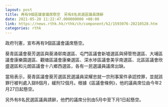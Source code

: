 ```yaml
---
layout: post
title: 再有9個區議會議席懸空　另有8名民選區議員請辭
date: 2021-05-28 11:22:47.000000000 +08:00
link: https://news.rthk.hk/rthk/ch/component/k2/1593076-20210528.htm
categories: rthk
---
```


政府刊憲，宣布再有9個區議會議席懸空。

葵青區議會葵芳選區與葵涌邨南選區、屯門區議會新墟選區與掃管笏選區、大埔區議會康樂園選區、觀塘區議會康樂選區、深水埗區議會美孚南選區、北區區議會欣盛選區和元朗區議會十八鄉西選區，各有一民選議員議席出缺。

當局表示，葵青區議會葵芳選區民選議員梁耀忠就一宗刑事案件承認控罪，並就該罪行被判處入獄8個月，緩刑12個月。根據《區議會條例》，他的議員席位由今年2月27日起懸空。

另外有8名民選區議員請辭，他們的議席分別由5月中至下月1日起懸空。

